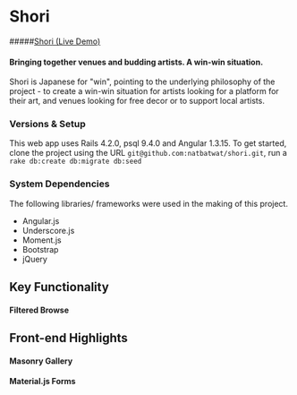 # Shori
#####[Shori (Live Demo)](https://www.shori.herokuapp.com)
#### Bringing together venues and budding artists. A win-win situation.

Shori is Japanese for "win", pointing to the underlying philosophy of the project - to create a win-win situation for artists looking for a platform for their art, and venues looking for free decor or to support local artists.

### Versions & Setup
This web app uses Rails 4.2.0, psql 9.4.0 and Angular 1.3.15. To get started, clone the project using the URL `git@github.com:natbatwat/shori.git`, run a `rake db:create db:migrate db:seed`

### System Dependencies 
The following libraries/ frameworks were used in the making of this project.
- Angular.js
- Underscore.js
- Moment.js
- Bootstrap
- jQuery

## Key Functionality

#### Filtered Browse

## Front-end Highlights 

#### Masonry Gallery

#### Material.js Forms